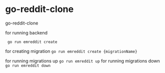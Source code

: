 # go-reddit-clone
go-reddit-clone
    
for running backend

 ``` go run emreddit create```
 

 
 for creating migration 
 ```go run emreddit create {migrationName}```
 
 for running migrations up
 ```go run emreddit up```
 for running migrations down
 ```go run emreddit down```
 